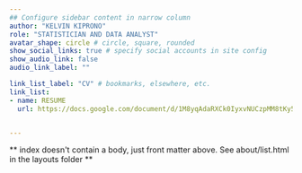 ```yaml
---
## Configure sidebar content in narrow column
author: "KELVIN KIPRONO"
role: "STATISTICIAN AND DATA ANALYST"
avatar_shape: circle # circle, square, rounded
show_social_links: true # specify social accounts in site config
show_audio_link: false
audio_link_label: ""

link_list_label: "CV" # bookmarks, elsewhere, etc.
link_list:
- name: RESUME
  url: https://docs.google.com/document/d/1M8yqAdaRXCk0IyxvNUCzpMM8tKy5qQyWiCxywLpT5HA/edit?usp=sharing


---
```


** index doesn't contain a body, just front matter above.
See about/list.html in the layouts folder **
